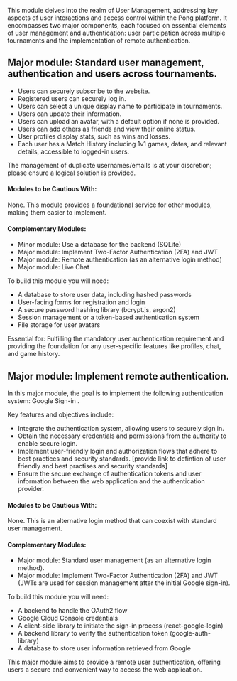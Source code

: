 This module delves into the realm of User Management, addressing key aspects of
user interactions and access control within the Pong platform. It encompasses two major
components, each focused on essential elements of user management and authentication: user participation across multiple tournaments and the implementation of remote
authentication.


## Major module: Standard user management, authentication and users across tournaments.
- Users can securely subscribe to the website.
- Registered users can securely log in.
- Users can select a unique display name to participate in tournaments.
- Users can update their information.
- Users can upload an avatar, with a default option if none is provided.
- Users can add others as friends and view their online status.
- User profiles display stats, such as wins and losses.
- Each user has a Match History including 1v1 games, dates, and relevant
details, accessible to logged-in users.

The management of duplicate usernames/emails is at your discretion;
please ensure a logical solution is provided.

#### Modules to be Cautious With: 
None. This module provides a foundational service for other modules, making them easier to implement.

#### Complementary Modules:
- Minor module: Use a database for the backend (SQLite)
- Major module: Implement Two-Factor Authentication (2FA) and JWT
- Major module: Remote authentication (as an alternative login method)
- Major module: Live Chat

To build this module you will need:
- A database to store user data, including hashed passwords
- User-facing forms for registration and login
- A secure password hashing library (bcrypt.js, argon2)
- Session management or a token-based authentication system
- File storage for user avatars

Essential for: Fulfilling the mandatory user authentication requirement and providing the foundation for any user-specific features like profiles, chat, and game history.

## Major module: Implement remote authentication.
In this major module, the goal is to implement the following authentication system:
Google Sign-in .

Key features and objectives include:
- Integrate the authentication system, allowing users to securely sign in.
- Obtain the necessary credentials and permissions from the authority to enable
secure login.
- Implement user-friendly login and authorization flows that adhere to best practices and security standards. [provide link to defintion of user friendly and best practises and security standards]
- Ensure the secure exchange of authentication tokens and user information
between the web application and the authentication provider.

#### Modules to be Cautious With:
None. This is an alternative login method that can coexist with standard user management.

#### Complementary Modules:
- Major module: Standard user management (as an alternative login method).
- Major module: Implement Two-Factor Authentication (2FA) and JWT (JWTs are used for session management after the initial Google sign-in).

To build this module you will need:
- A backend to handle the OAuth2 flow
- Google Cloud Console credentials
- A client-side library to initiate the sign-in process (react-google-login)
- A backend library to verify the authentication token (google-auth-library)
- A database to store user information retrieved from Google

This major module aims to provide a remote user authentication, offering users a
secure and convenient way to access the web application.
